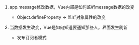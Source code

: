 1. app.message修改数据，Vue内部是如何监听message数据的改变
   - Object.defineProperty -> 监听对象属性的改变

2. 当数据发生改变，Vue是如何知道要通知那些人，界面发生刷新
   + 发布订阅者模式